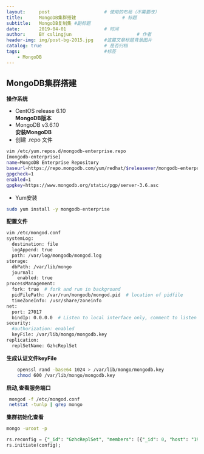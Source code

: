 ```yaml
---
layout:     post   				    # 使用的布局（不需要改）
title:      MongoDB集群搭建 				# 标题 
subtitle:   MongoDB复制集 #副标题
date:       2019-04-01 				# 时间
author:     BY cslingjun						# 作者
header-img: img/post-bg-2015.jpg 	#这篇文章标题背景图片
catalog: true 						# 是否归档
tags:								#标签
    - MongoDB
---
```


## MongoDB集群搭建

**操作系统**  
- CentOS release 6.10	
**MongoDB版本**
- MongoDB v3.6.10  
**安装MongoDB**  
- 创建 .repo 文件

```bash
vim /etc/yum.repos.d/mongodb-enterprise.repo
[mongodb-enterprise]
name=MongoDB Enterprise Repository
baseurl=https://repo.mongodb.com/yum/redhat/$releasever/mongodb-enterprise/3.6/$basearch/
gpgcheck=1
enabled=1
gpgkey=https://www.mongodb.org/static/pgp/server-3.6.asc
``` 
- Yum安装
```bash
sudo yum install -y mongodb-enterprise
```

**配置文件**  
```bash
vim /etc/mongod.conf
systemLog:
  destination: file
  logAppend: true
  path: /var/log/mongodb/mongod.log
storage:
  dbPath: /var/lib/mongo
  journal:
    enabled: true
processManagement:
  fork: true  # fork and run in background
  pidFilePath: /var/run/mongodb/mongod.pid  # location of pidfile
  timeZoneInfo: /usr/share/zoneinfo
net:
  port: 27017
  bindIp: 0.0.0.0  # Listen to local interface only, comment to listen on all interfaces.
security:
  #authorization: enabled
  keyFile: /var/lib/mongo/mongodb.key
replication:
  replSetName: GzhcReplSet
```
**生成认证文件keyFile**

```bash 
	openssl rand -base64 1024 > /var/lib/mongo/mongodb.key
    chmod 600 /var/lib/mongo/mongodb.key
```

**启动,查看服务端口**
```bash 
 mongod -f /etc/mongod.conf
 netstat -tunlp | grep mongo
```
**集群初始化查看**
```bash 
mongo -uroot -p
```
```sql
rs.reconfig = {"_id": "GzhcReplSet", "members": [{"_id": 0, "host": "192.168.159.41:27017","priority": 10},{"_id": 1, "host": "192.168.159.42:27017","priority": 8},{"_id": 2, "host":"192.168.159.43:27017","priority": 6}]}
rs.initiate(config); 
```
